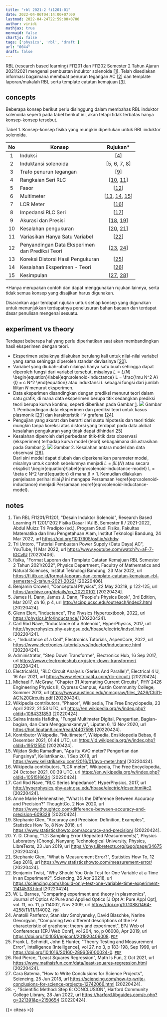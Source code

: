 ```yaml
---
title: "rbl 2021-2 fi1201-01"
date: 2022-04-06T04:14:00+07:00
lastmod: 2022-04-24T22:59:00+0700
author: viridi
mathjax: true
mermaid: false
chartjs: false
tags: ['physics', 'rbl', 'draft']
url: "0044"
draft: false
---
```

RBL (research based learning) FI1201 dan FI1202 Semester 2 Tahun Ajaran 2021/2021 mengenai pembuatan induktor solenoida [[1](#r01)]. Telah disediakan informasi bagaimana membuat penurun tegangan AC [[2](#r02)] dan template laporan<wbr>/<wrb>makalah RBL serta template catatan kemajuan [[3](#r03)].


## concepts
Beberapa konsep berikut perlu disinggung dalam membahas RBL induktor solenoida seperti pada tabel berikut ini, akan tetapi tidak terbatas hanya konsep-konsep tersebut.

Tabel <a name='tab1'>1</a>. Konsep-konsep fisika yang mungkin diperlukan untuk RBL induktor solenoida.

No | <center>Konsep</center> | Rujukan\*
:-: | :- | :-:
1 | Induksi | [[4](#r04)]
2 | Induktansi solenoida | [[5](#r05), [6](#r06), [7](#r07), [8](#r08)]
3 | Trafo penurun tegangan | [[9](#r09)]
4 | Rangkaian Seri RLC | [[10](#r10), [11](#r11)]
5 | Fasor | [[12](#r12)]
6 | Multimeter | [[13](#r13), [14](#r14), [15](#r15)]
7 | LCR Meter | [[16](#r16)]
8 | Impedansi RLC Seri |  [[17](#r17)]
9 | Akurasi dan Presisi | [[18](#r18), [19](#r19)]
10 | Kesalahan pengukuran | [[20](#r20), [21](#r21)]
11 | Variasikan Hanya Satu Variabel | [[22](#r22)]
12 | Penyandingan Data Eksperimen<br> dan Prediksi Teori | [[23](#r23), [24](#r24)]
13 | Koreksi Distorsi Hasil Pengukuran | [[25](#r25)]
14 | Kesalahan Eksperimen - Teori | [[26](#r26)]
15 | Kesimpulan |  [[27](#r27), [28](#r28)]

\*Hanya merupakan contoh dan dapat menggunakan rujukan lainnya, serta tidak semua konsep yang disajikan harus digunakan.

Disarankan agar terdapat rujukan untuk setiap konsep yang digunakan untuk menunjukkan terdapatnya penelusuran bahan bacaan dan terdapat dasar penulisan mengenai sesuatu.


## experiment vs theory
Terdapat beberapa hal yang perlu diperhatikan saat akan membandingkan hasil eksperimen dengan teori.
+ Eksperimen sebaiknya dilakukan berulang kali untuk nilai-nilai variabel yang sama sehingga diperoleh standar deviasinya [[20](#r20)].
+ Variabel yang diubah-ubah nilainya hanya satu buah sehingga dapat diperoleh fungsi dari variabel tersebut, misalnya $L = L(N)$
  \begin{equation}\label{eqn:solenoid-inductance}
  L = \frac{\mu N^2 A}{l} = c N^2
  \end{equation}
atau induktansi $L$ sebagai fungsi dari jumlah lilitan $N$ menurut eksperimen.
+ Data eksperimen disandingkan dengan prediksi menurut teori dalam satu grafik, di mana data eksperimen berupa titik sedangkan prediksi teori berupa kurva kontinu, seperti diberikan pada Gambar [1](#fig1).
  ![](/bugx/img/data/exp-theory-comparison.png)
  Gambar <a name='fig1'>1</a>. Pembandingan data eksperimen dan prediksi teori untuk kasus plasmonik [[23](#r23)] dan karakteristik I-V grafena [[24](#r24)].
+ Pengujian yang akurat dan berarti dari suatu hipotesis dan teori tidak mungkin tanpa koreksi atas distorsi yang terdapat pada data akibat kesalahan pengukuran yang tidak dapat dihindari [25](#r25)]
+ Kesalahan diperoleh dari perbedaan titik-titik data observasi (eksperimen) terhadap kurva model (teori) sebagaimana diilustrasikan pada Gambar [2](#fig2).
  ![](/bugx/img/data/model-data-error.png)
  Gambar <a name='fig2'>2</a>. Kesalahan antara model dan data observasi [[26](#r26)].<br>
  Dari sini model dapat diubah dan diperkenalkan parameter model, misalnya untuk contoh sebelumnya menjadi $L = \beta L(N)$ atau secara eksplisit
  \begin{equation}\label{eqn:solenoid-inductance-model}
  L = \beta c N^2
  \end{equation}
  di mana $\beta \ne 1$. Kemudian dilakukan penjelasan perihal nilai $\beta$ ini mengapa Persamaan \eqref{eqn:solenoid-inductance} menjadi Persamaan \eqref{eqn:solenoid-inductance-model}.


## notes
1. <a name='r01'></a>Tim RBL FI1201/FI1201, "Desain Induktor Solenoid", Research Based Learning FI 1201/1202 Fisika Dasar IIA/IIB, Semester II / 2021-2022, Abdul Muizz Tri Pradipto (ed.), Program Studi Fisika, Fakultas Matematika dan Ilmu Pengetahuan Alam, Institut Teknologi Bandung, 24 Mar 2022, url <https://doi.org/10.17605/osf.io/vkhdw>.
2. <a name='r02'></a>Tri Untoro, "Tutorial Pembuatan Power Supply (Catu Daya) AC", YouTube, 11 Mar 2022, url <https://www.youtube.com/watch?v=aF-7-lGCvIU> [20220406].
3. <a name='r03'></a>fisika, "Format Laporan dan Template Catatan Kemajuan RBL Semester 2 Tahun 2021/2022", Physics Department, Facultry of Mathematics and Natural Sciences, Institut Teknologi Bandung, 23 Mar 2022, url <https://fi.itb.ac.id/format-laporan-dan-template-catatan-kemajuan-rbl-semester-2-tahun-2021-2022/> [20220406].
4. <a name='r04'></a>Benjamin Crowell, "Conceptual Physics", 22 May 20219, p 122-125, url <https://archive.org/details/cp_20220102> [20220424].
5. <a name='r05'></a>James H. Dann, James J. Dann, "People's Physics Book", 3rd Edition, Mar 2017, ch 16, p 4, url <http://scipp.ucsc.edu/outreach/index2.html> [202204<wbr>24].
6. <a name='r06'></a>Glenn Elert, "Inductance", The Physics Hypertextbook, 2022, url <https://physics.info/inductance/> [20220424].
7. <a name='r07'></a>Carl Rod Nave, "Inductance of a Solenoid", HyperPhysics, 2017, url <http://hyperphysics.phy-astr.gsu.edu/hbase/electric/indsol.html> [20220424].
8. <a name='r08'></a>-, "Inductance of a Coil", Electronics Tutorials, AspenCore, 2022, url <https://www.electronics-tutorials.ws/inductor/inductance.html> [20220424].
9. <a name='r09'></a>Administrator, "Step Down Transforme", Electronics Hub, 16 Sep 2017, url <https://www.electronicshub.org/step-down-transformer/> [20220424].
10. <a name='r10'></a>Electrical4U, "RLC Circuit Analysis (Series And Parallel)", Electrical 4 U, 16 Apr 2021, url <https://www.electrical4u.com/rlc-circuit/> [20220424].
11. <a name='r11'></a>Michael F. McGraw, "Chapter 31 Alternating Current Circuits", PHY 2426 Engineering Physics II, Cypress Campus, Austin Community College, Sommer 2013, url <https://www.austincc.edu/mmcgraw/files_2426/Ch31-AC%20Circuits.pdf> [20220424].
12. <a name='r12'></a>Wikipedia contributors, "Phasor", Wikipedia, The Free Encyclopedia, 23 April 2022, 21:53 UTC, url <https://en.wikipedia.org/w/index.php?oldid=1084331853> [20220424].
13. <a name='r13'></a>Selma Intania Hafidha, "Fungsi Multimeter Digital, Pengertian, Bagian-bagian, dan Cara Menggunakannya", Liputan 6, 13 Nov 2020, url <https://hot.liputan6.com/read/4407598> [20220424].
14. <a name='r14'></a>Kontributor Wikipedia, "Multimeter", Wikipedia, Ensiklopedia Bebas, 6 Desember 2021, 01.44 UTC, url <https://id.wikipedia.org/w/index.php?oldid=19512550> [20220424].
15. <a name='r15'></a>Wijdan Sidiq Ramadhan, "Apa itu AVO meter? Pengertian dan Fungsinya", Kelistrikanku, 1 Sep 2018, url <https://www.kelistrikanku.com/2016/01/avo-meter.html> [20220424].
16. <a name='r16'></a>Wikipedia contributors, "LCR meter", Wikipedia, The Free Encyclopedia, 24 October 2021, 00:39 UTC, url <https://en.wikipedia.org/w/index.php?oldid=1051516624> [20220424].
17. <a name='r17'></a>Carl Rod Nave, "RLC Series Impedance", HyperPhysics, 2017, url <http://hyperphysics.phy-astr.gsu.edu/hbase/electric/rlcser.html#c2> [20220424].
18. <a name='r18'></a>Anne Marie Helmenstine, "What Is the Difference Between Accuracy and Precision?" ThoughtCo, 2 Nov 2020, url <https://www.thoughtco.com/difference-between-accuracy-and-precision-609328> [20220424].
19. <a name='r19'></a>Stephanie Glen, "Accuracy and Precision: Definition, Examples", Statistics How To, 8 Nov 2016, url <https://www.statisticshowto.com/accuracy-and-precision/> [20220424].
20. <a name='r20'></a>Y. D. Chong, "1.2: Sampling Error (Repeated Measurements)", Physics Laboratory (Chong), Nanyang Technological University, Physics, LibreTexts, 23 Jun 2019, url <https://phys.libretexts.org/@go/page/34675> [20220424]. 
21. <a name='r21'></a>Stephanie Glen, "What is Measurement Error?", Statistics How To, 12 Sep 2016, url <https://www.statisticshowto.com/measurement-error/> [20220424].
22. <a name='r22'></a>Benjamin Twist, "Why Should You Only Test for One Variable at a Time in an Experiment?", Sciencing, 26 Apr 20218, url <https://sciencing.com/should-only-test-one-variable-time-experiment-11414533.html> [20220424].
23. <a name='r23'></a>W. L. Barnes, "Comparing experiment and theory in plasmonics", Journal of Optics A: Pure and Applied Optics [J Opt A: Pure Appl Opt], vol. 11, no. 11, p 114002, Nov 2009, url <https://doi.org/10.1088/1464-4258/11/11/114002>. [`PDF`](http://shannon.ex.ac.uk/research/emag/pubs/pdf/Barnes_JOA_2009.pdf)
24. <a name='r24'></a>Anatolii Panferov, Stanislav Smolyansky, David Blaschke, Narine Gevorgyan, "Comparing two different descriptions of the I-V characteristic of graphene: theory and experiment", EPJ Web of Conferences [EPJ Web Conf], vol 204, no, p 06008, Apr 2019, url <https://doi.org/10.1051/epjconf/201920406008>. [`PDF`](https://www.epj-conferences.org/articles/epjconf/pdf/2019/09/epjconf_ishepp2019_06008.pdf)
25. <a name='r25'></a>Frank L. Schmidt, John E.Hunter, "Theory Testing and Measurement Error", Intelligence [Intelligence], vol 27, no 3, p 183-198, Sep 1999, url <https://doi.org/10.1016/S0160-2896(99)00024-0>. [`PDF`](https://www.researchgate.net/publication/223409716_Theory_Testing_and_Measurement_Error)
26. <a name='r26'></a>Rod Pierce, "Least Squares Regression", Math Is Fun, 2 Oct 2021, url <https://www.mathsisfun.com/data/least-squares-regression.html> [20220424].
27. <a name='r27'></a>Cara Batema, "How to Write Conclusions for Science Projects", Sciencing, 25 Jun 2018, url <https://sciencing.com/how-to-write-conclusions-for-science-projects-12742066.html> [20220424].
28. <a name='r28'></a>-, "Scientific Method: Step 6: CONCLUSION", Harford Community College Library, 28 Jan 2022, url <https://harford.libguides.com/c.php?g=321391&p=2150654> [20220424].

{{< citeas >}}
